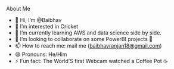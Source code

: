 About Me

- 👋 Hi, I’m @Baibhav
- 👀 I’m interested in Cricket
- 🌱 I’m currently learning AWS and data science side by side.
- 💞️ I’m looking to collaborate on some PowerBI projects 👀
- 📫 How to reach me: mail me (baibhavranjan18@gmail.com)
- 😄 Pronouns: He/Him
- ⚡ Fun fact: The World’S first Webcam watched a Coffee Pot ☕ 

<!---
Baibhav18/Baibhav18 is a ✨ special ✨ repository because its `README.md` (this file) appears on your GitHub profile.
You can click the Preview link to take a look at your changes.
--->
